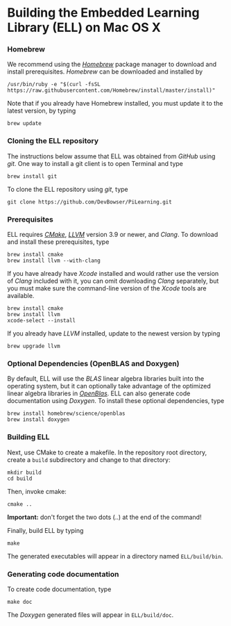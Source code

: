 # Building the Embedded Learning Library (ELL) on Mac OS X

### Homebrew

We recommend using the [*Homebrew*](http://brew.sh/) package manager to download and install prerequisites. *Homebrew* can be downloaded and installed by

    /usr/bin/ruby -e "$(curl -fsSL https://raw.githubusercontent.com/Homebrew/install/master/install)"

Note that if you already have Homebrew installed, you must update it to the latest version, by typing

    brew update

### Cloning the ELL repository

The instructions below assume that ELL was obtained from *GitHub* using *git*. One way to install a git client is to open Terminal and type

    brew install git

To clone the ELL repository using *git*, type

    git clone https://github.com/DevBowser/PiLearning.git

### Prerequisites
ELL requires [*CMake*](https://cmake.org/), [*LLVM*](http://llvm.org/) version 3.9 or newer, and *Clang*. To download and install these prerequisites, type

    brew install cmake
    brew install llvm --with-clang

If you have already have *Xcode* installed and would rather use the version of *Clang* included with it, you can omit downloading *Clang* separately,
but you must make sure the command-line version of the *Xcode* tools are available. 

    brew install cmake
    brew install llvm
    xcode-select --install

If you already have *LLVM* installed, update to the newest version by typing

    brew upgrade llvm

### Optional Dependencies (OpenBLAS and Doxygen)
By default, ELL will use the *BLAS* linear algebra libraries built into the operating system, but it
can optionally take advantage of the optimized linear algebra libraries in [*OpenBlas*](http://www.openblas.net/).
ELL can also generate code documentation using *Doxygen*. To install these optional dependencies, type

    brew install homebrew/science/openblas
    brew install doxygen

### Building ELL
Next, use CMake to create a makefile. In the repository root directory, create a `build` subdirectory and change to that directory:

    mkdir build
    cd build

Then, invoke cmake:

    cmake ..

**Important:** don't forget the two dots (..) at the end of the command! 

Finally, build ELL by typing 

    make

The generated executables will appear in a directory named `ELL/build/bin`.

### Generating code documentation

To create code documentation, type

    make doc

The *Doxygen* generated files will appear in `ELL/build/doc`.